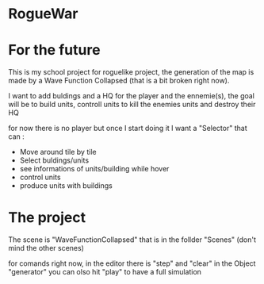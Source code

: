 # RogueWar

# For the future
This is my school project for roguelike project, the generation of the map is made by a Wave Function Collapsed (that is a bit broken right now).

I want to add buldings and a HQ for the player and the ennemie(s), the goal will be to build units, controll units to kill the enemies units and destroy their HQ

for now there is no player but once I start doing it I want a "Selector" that can :
-  Move around tile by tile
-  Select buldings/units
-  see informations of units/building while hover
-  control units
-  produce units with buildings

# The project

The scene is "WaveFunctionCollapsed" that is in the follder "Scenes" (don't mind the other scenes)

for comands right now, in the editor there is "step" and "clear" in the Object "generator"
you can olso hit "play" to have a full simulation
